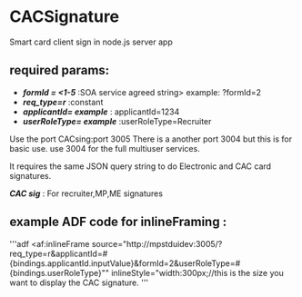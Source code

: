 CACSignature
============

Smart card client sign in node.js server app

required params:
----------------

* ***formId = <1-5*** :SOA service agreed string> example: ?formId=2
* ***req_type=r*** :constant
* ***applicantId=<SOA agreed string> example*** : applicantId=1234
* ***userRoleType= <SOA agreed string> example*** :userRoleType=Recruiter

Use the port CACsing:port 3005
There is a another port 3004 but this is for basic use. use 3004 for the full multiuser services.

It requires the same JSON query string to do Electronic and CAC card signatures.


***CAC sig*** : For recruiter,MP,ME signatures

example ADF code for inlineFraming :
-------------------------------------
'''adf
<af:inlineFrame source="http://mpstduidev:3005/?req_type=r&applicantId=#
{bindings.applicantId.inputValue}&formId=2&userRoleType=#{bindings.userRoleType}""
inlineStyle="width:300px;//this is the size you want to display the CAC signature.
'''


